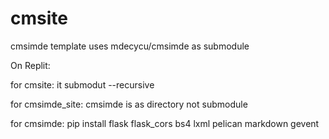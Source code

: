 # cmsite
cmsimde template uses mdecycu/cmsimde as submodule

On Replit:

for cmsite: it submodut --recursive 

for cmsimde_site: cmsimde is as directory not submodule

for cmsimde: pip install flask flask_cors bs4 lxml pelican markdown gevent
